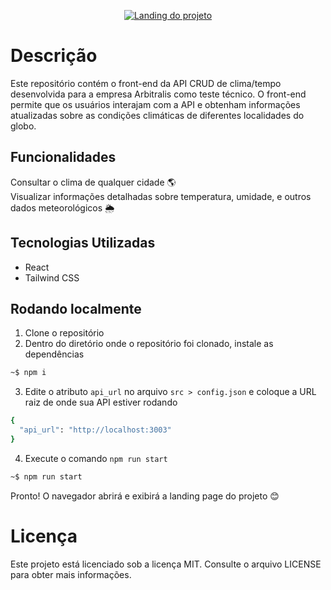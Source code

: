 <p align="center">
  <a href="" target="blank"><img src="https://res.cloudinary.com/dmo7nzytn/image/upload/v1687982181/image_2_qbhcsz.png" alt="Landing do projeto" /></a>
</p>

# Descrição
Este repositório contém o front-end da API CRUD de clima/tempo desenvolvida para a empresa Arbitralis como teste técnico. O front-end permite que os usuários interajam com a API e obtenham informações atualizadas sobre as condições climáticas de diferentes localidades do globo.

## Funcionalidades
Consultar o clima de qualquer cidade 🌎 <br/>
Visualizar informações detalhadas sobre temperatura, umidade, e outros dados meteorológicos 🌦️ <br/>
##  Tecnologias Utilizadas
- React
- Tailwind CSS

## Rodando localmente
1. Clone o repositório
2. Dentro do diretório onde o repositório foi clonado, instale as dependências
```bash
~$ npm i
```
3. Edite o atributo `api_url` no arquivo `src > config.json` e coloque a URL raiz de onde sua API estiver rodando
```bash
{
  "api_url": "http://localhost:3003"
}
```
4. Execute o comando `npm run start`
```bash
~$ npm run start
```
Pronto! O navegador abrirá e exibirá a landing page do projeto 😊

# Licença
Este projeto está licenciado sob a licença MIT. Consulte o arquivo LICENSE para obter mais informações.
